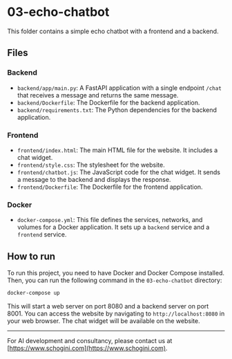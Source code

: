# 03-echo-chatbot

This folder contains a simple echo chatbot with a frontend and a backend.

## Files

### Backend

- `backend/app/main.py`: A FastAPI application with a single endpoint `/chat` that receives a message and returns the same message.
- `backend/Dockerfile`: The Dockerfile for the backend application.
- `backend/requirements.txt`: The Python dependencies for the backend application.

### Frontend

- `frontend/index.html`: The main HTML file for the website. It includes a chat widget.
- `frontend/style.css`: The stylesheet for the website.
- `frontend/chatbot.js`: The JavaScript code for the chat widget. It sends a message to the backend and displays the response.
- `frontend/Dockerfile`: The Dockerfile for the frontend application.

### Docker

- `docker-compose.yml`: This file defines the services, networks, and volumes for a Docker application. It sets up a `backend` service and a `frontend` service.

## How to run

To run this project, you need to have Docker and Docker Compose installed. Then, you can run the following command in the `03-echo-chatbot` directory:

```bash
docker-compose up
```

This will start a web server on port 8080 and a backend server on port 8001. You can access the website by navigating to `http://localhost:8080` in your web browser. The chat widget will be available on the website.

---

For AI development and consultancy, please contact us at [https://www.schogini.com](https://www.schogini.com).
